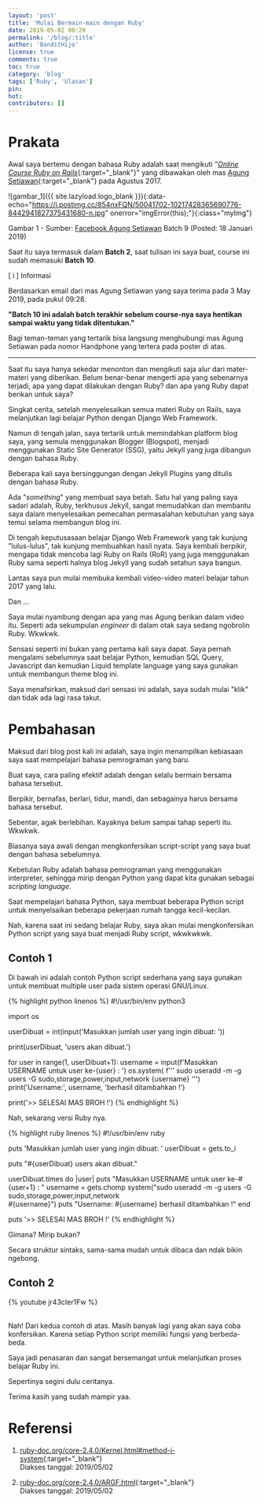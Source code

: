 ```yaml
---
layout: 'post'
title: 'Mulai Bermain-main dengan Ruby'
date: 2019-05-02 00:29
permalink: '/blog/:title'
author: 'BanditHijo'
license: true
comments: true
toc: true
category: 'blog'
tags: ['Ruby', 'Ulasan']
pin:
hot:
contributors: []
---
```


<!-- BANNER OF THE POST -->
<!-- <img class="post&#45;body&#45;img" src="{{ site.lazyload.logo_blank_banner }}" data&#45;echo="#" alt="banner"> -->

# Prakata

Awal saya bertemu dengan bahasa Ruby adalah saat mengikuti "[*Online Course Ruby on Rails*](https://www.idrails.com/training-ruby-on-rails){:target="_blank"}" yang dibawakan oleh mas [Agung Setiawan](http://agung-setiawan.com/){:target="_blank"} pada Agustus 2017.

![gambar_1]({{ site.lazyload.logo_blank }}){:data-echo="https://i.postimg.cc/854nxFQN/50041702-10217428365690776-8442941827375431680-n.jpg" onerror="imgError(this);"}{:class="myImg"}
<p class="img-caption">Gambar 1 - Sumber: <a href="https://www.facebook.com/photo.php?fbid=10217428365610774&set=pb.1524018222.-2207520000.1556728701.&type=3&theater" target="_blank">Facebook Agung Setiawan</a> Batch 9 (Posted: 18 Januari 2019)</p>

Saat itu saya termasuk dalam **Batch 2**, saat tulisan ini saya buat, course ini sudah memasuki **Batch 10**.

<!-- INFORMATION -->
<div class="blockquote-blue">
<div class="blockquote-blue-title">[ i ] Informasi</div>
<p>Berdasarkan email dari mas Agung Setiawan yang saya terima pada 3 May 2019, pada pukul 09:28.</p>
<p><b>"Batch 10 ini adalah batch terakhir sebelum course-nya saya hentikan sampai waktu yang tidak ditentukan."</b></p>
</div>

Bagi teman-teman yang tertarik bisa langsung menghubungi mas Agung Setiawan pada nomor Handphone yang tertera pada poster di atas.

---

Saat itu saya hanya sekedar menonton dan mengikuti saja alur dari mater-materi yang diberikan. Belum benar-benar mengerti apa yang sebenarnya terjadi, apa yang dapat dilakukan dengan Ruby? dan apa yang Ruby dapat berikan untuk saya?

Singkat cerita, setelah menyelesaikan semua materi Ruby on Rails, saya melanjutkan lagi belajar Python dengan Django Web Framework.

Namun di tengah jalan, saya tertarik untuk memindahkan platform blog saya, yang semula menggunakan Blogger (Blogspot), menjadi menggunakan Static Site Generator (SSG), yaitu Jekyll yang juga dibangun dengan bahasa Ruby.

Beberapa kali saya bersinggungan dengan Jekyll Plugins yang ditulis dengan bahasa Ruby.

Ada "*something*" yang membuat saya betah. Satu hal yang paling saya sadari adalah, Ruby, terkhusus Jekyll, sangat memudahkan dan membantu saya dalam menyelesaikan pemecahan permasalahan kebutuhan yang saya temui selama membangun blog ini.

Di tengah keputusasaan belajar Django Web Framework yang tak kunjung "lulus-lulus", tak kunjung membuahkan hasil nyata. Saya kembali berpikir, mengapa tidak mencoba lagi Ruby on Rails (RoR) yang juga menggunakan Ruby sama seperti halnya blog Jekyll yang sudah setahun saya bangun.

Lantas saya pun mulai membuka kembali video-video materi belajar tahun 2017 yang lalu.

Dan ...

Saya mulai nyambung dengan apa yang mas Agung berikan dalam video itu. Seperti ada sekumpulan *engineer* di dalam otak saya sedang ngobrolin Ruby. Wkwkwk.

Sensasi seperti ini bukan yang pertama kali saya dapat. Saya pernah mengalami sebelumnya saat belajar Python, kemudian SQL Query, Javascript dan kemudian Liquid template language yang saya gunakan untuk membangun theme blog ini.

Saya menafsirkan, maksud dari sensasi ini adalah, saya sudah mulai "klik" dan tidak ada lagi rasa takut.

# Pembahasan

Maksud dari blog post kali ini adalah, saya ingin menampilkan kebiasaan saya saat mempelajari bahasa pemrograman yang baru.

Buat saya, cara paling efektif adalah dengan selalu bermain bersama bahasa tersebut.

Berpikir, bernafas, berlari, tidur, mandi, dan sebagainya harus bersama bahasa tersebut.

Sebentar, agak berlebihan. Kayaknya belum sampai tahap seperti itu. Wkwkwk.

Biasanya saya awali dengan mengkonfersikan script-script yang saya buat dengan bahasa sebelumnya.

Kebetulan Ruby adalah bahasa pemrograman yang menggunakan interpreter, sehingga mirip dengan Python yang dapat kita gunakan sebagai *scripting language*.

Saat mempelajari bahasa Python, saya membuat beberapa Python script untuk menyelsaikan beberapa pekerjaan rumah tangga kecil-kecilan.

Nah, karena saat ini sedang belajar Ruby, saya akan mulai mengkonfersikan Python script yang saya buat menjadi Ruby script, wkwkwkwk.

## Contoh 1

Di bawah ini adalah contoh Python script sederhana yang saya gunakan untuk membuat multiple user pada sistem operasi GNU/Linux.

{% highlight python linenos %}
#!/usr/bin/env python3

import os

userDibuat = int(input('Masukkan jumlah user yang ingin dibuat: '))

print(userDibuat, 'users akan dibuat.')

for user in range(1, userDibuat+1):
    username = input(f'Masukkan USERNAME untuk user ke-{user} : ')
    os.system(
        f'''
        sudo useradd -m -g users -G sudo,storage,power,input,network {username}
        ''')
    print('Username:', username, 'berhasil ditambahkan !')

print('>> SELESAI MAS BROH !')
{% endhighlight %}

Nah, sekarang versi Ruby nya.

{% highlight ruby linenos %}
#!/usr/bin/env ruby

puts 'Masukkan jumlah user yang ingin dibuat: '
userDibuat = gets.to_i

puts "#{userDibuat} users akan dibuat."

userDibuat.times do |user|
    puts "Masukkan USERNAME untuk user ke-#{user+1} : "
    username = gets.chomp
    system("sudo useradd -m -g users -G sudo,storage,power,input,network \
           #{username}")
    puts "Username: #{username} berhasil ditambahkan !"
end

puts '>> SELESAI MAS BROH !'
{% endhighlight %}

Gimana? Mirip bukan?

Secara struktur sintaks, sama-sama mudah untuk dibaca dan ndak bikin ngebong.


## Contoh 2

{% youtube jr43cIer1Fw %}

<br>
Nah! Dari kedua contoh di atas. Masih banyak lagi yang akan saya coba konfersikan. Karena setiap Python script memiliki fungsi yang berbeda-beda.

Saya jadi penasaran dan sangat bersemangat untuk melanjutkan proses belajar Ruby ini.

Sepertinya segini dulu ceritanya.

Terima kasih yang sudah mampir yaa.


# Referensi

1. [ruby-doc.org/core-2.4.0/Kernel.html#method-i-system](https://ruby-doc.org/core-2.4.0/Kernel.html#method-i-system){:target="_blank"}
<br>Diakses tanggal: 2019/05/02

2. [ruby-doc.org/core-2.4.0/ARGF.html](https://ruby-doc.org/core-2.4.0/ARGF.html){:target="_blank"}
<br>Diakses tanggal: 2019/05/02

